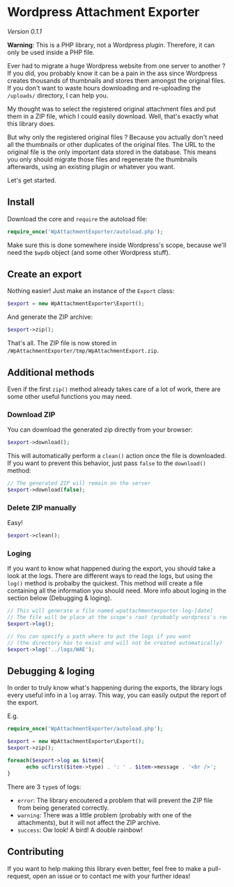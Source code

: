 # Wordpress Attachment Exporter

_Version 0.1.1_

**Warning**: This is a PHP library, not a Wordpress _plugin_. Therefore, it can only be used inside a PHP file.

Ever had to migrate a huge Wordpress website from one server to another ? If you did, you probably know it can be a pain in the ass since Wordpress creates thousands of thumbnails and stores them amongst the original files. If you don't want to waste hours downloading and re-uploading the `/uploads/` directory, I can help you.

My thought was to select the registered original attachment files and put them in a ZIP file, which I could easily download. Well, that's exactly what this library does.

But why only the registered original files ? Because you actually don't need all the thumbnails or other duplicates of the original files. The URL to the original file is the only important data stored in the database. This means you only should migrate those files and regenerate the thumbnails afterwards, using an existing plugin or whatever you want.

Let's get started.


## Install

Download the core and `require` the autoload file:

```php
require_once('WpAttachmentExporter/autoload.php');
```

Make sure this is done somewhere inside Wordpress's scope, because we'll need the `$wpdb` object (and some other Wordpress stuff).


## Create an export

Nothing easier! Just make an instance of the `Export` class:

```php
$export = new WpAttachmentExporter\Export();
```

And generate the ZIP archive:

```php
$export->zip();
```

That's all. The ZIP file is now stored in `/WpAttachmentExporter/tmp/WpAttachmentExport.zip`.


## Additional methods

Even if the first `zip()` method already takes care of a lot of work, there are some other useful functions you may need.


### Download ZIP

You can download the generated zip directly from your browser:

```php
$export->download();
```

This will automatically perform a `clean()` action once the file is downloaded. If you want to prevent this behavior, just pass `false` to the `download()` method:

```php
// The generated ZIP will remain on the server
$export->download(false);
```

### Delete ZIP manually

Easy!

```php
$export->clean();
```

### Loging

If you want to know what happened during the export, you should take a look at the logs. There are different ways to read the logs, but using the `log()` method is probalby the quickest. This method will create a file containing all the information you should need. More info about loging in the section below (Debugging & loging).

```php
// This will generate a file named wpattachmentexporter-log-[date]
// The file will be place at the scope's root (probably wordpress's root).
$export->log();

// You can specify a path where to put the logs if you want
// (the directory has to exist and will not be created automatically)
$export->log('../logs/WAE');
```


## Debugging & loging

In order to truly know what's happening during the exports, the library logs every useful info in a `log` array. This way, you can easily output the report of the export.

E.g.

```php
require_once('WpAttachmentExporter/autoload.php');

$export = new WpAttachmentExporter\Export();
$export->zip();

foreach($export->log as $item){
      echo ucfirst($item->type) . ': ' . $item->message . '<br />';
}
```

There are 3 `type`s of logs:

- `error`: The library encoutered a problem that will prevent the ZIP file from being generated correctly.
- `warning`: There was a little problem (probably with one of the attachments), but it will not affect the ZIP archive.
- `success`: Ow look! A bird! A double rainbow!


## Contributing

If you want to help making this library even better, feel free to make a pull-request, open an issue or to contact me with your further ideas!